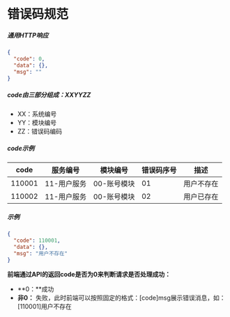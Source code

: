 # 错误码规范

##### 通用HTTP响应

```json
{
  "code": 0,
  "data": {},
  "msg": ""
}
```



##### code由三部分组成：XXYYZZ

- XX：系统编号
- YY：模块编号
- ZZ：错误码编码



##### code示例

| **code** | **服务编号** | **模块编号** | **错误码序号** | **描述**   |
| -------- | ------------ | ------------ | -------------- | ---------- |
| 110001   | 11-用户服务  | 00-账号模块  | 01             | 用户不存在 |
| 110002   | 11-用户服务  | 00-账号模块  | 02             | 用户已存在 |



##### 示例

```json
{
  "code": 110001,
  "data": {},
  "msg": "用户不存在"
}
```



**前端通过API的返回code是否为0来判断请求是否处理成功：**

- **0：**成功
- **非0：** 失败，此时前端可以按照固定的格式：[code]msg展示错误消息，如：[110001]用户不存在

